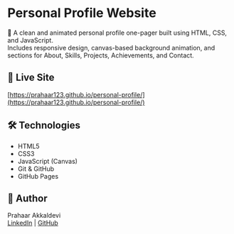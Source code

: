 # Personal Profile Website

🎨 A clean and animated personal profile one-pager built using HTML, CSS, and JavaScript.  
Includes responsive design, canvas-based background animation, and sections for About, Skills, Projects, Achievements, and Contact.

## 🔗 Live Site
[https://prahaar123.github.io/personal-profile/](https://prahaar123.github.io/personal-profile/)

## 🛠 Technologies
- HTML5
- CSS3
- JavaScript (Canvas)
- Git & GitHub
- GitHub Pages

## 📌 Author
Prahaar Akkaldevi  
[LinkedIn](https://linkedin.com/in/prahaar-akkaldevi) | [GitHub](https://github.com/Prahaar123)
